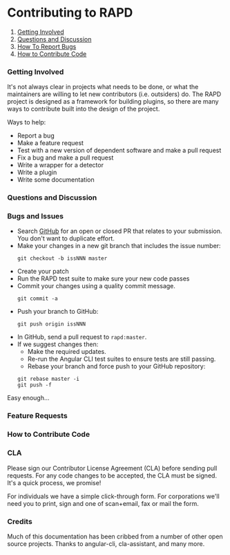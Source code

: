 # Contributing to RAPD

1. [Getting Involved](#getting-involved)
2. [Questions and Discussion](#questions-and-discussion)
3. [How To Report Bugs](#how-to-report-bugs)
4. [How to Contribute Code](#how-to-contribute-code)

### Getting Involved
It's not always clear in projects what needs to be done, or what the maintainers are willing to let new contributors (i.e. outsiders) do. The RAPD project is designed as a framework for building plugins, so there are many ways to contribute built into the design of the project.

Ways to help:
* Report a bug
* Make a feature request
* Test with a new version of dependent software and make a pull request
* Fix a bug and make a pull request
* Write a wrapper for a detector
* Write a plugin
* Write some documentation

### Questions and Discussion

### Bugs and Issues
* Search [GitHub](https://github.com/rapd/rapd/pulls) for an open or closed PR
  that relates to your submission. You don't want to duplicate effort.
* Make your changes in a new git branch that includes the issue number:
  ```shell
  git checkout -b issNNN master
  ```
* Create your patch
* Run the RAPD test suite to make sure your new code passes
* Commit your changes using a quality commit message.
  ```shell
  git commit -a
  ```
* Push your branch to GitHub:
  ```shell
  git push origin issNNN
  ```
* In GitHub, send a pull request to `rapd:master`.
* If we suggest changes then:
  * Make the required updates.
  * Re-run the Angular CLI test suites to ensure tests are still passing.
  * Rebase your branch and force push to your GitHub repository:
  ```shell
  git rebase master -i
  git push -f
  ```
Easy enough...

### Feature Requests

### How to Contribute Code

### CLA
Please sign our Contributor License Agreement (CLA) before sending pull requests. For any code changes to be accepted, the CLA must be signed. It's a quick process, we promise!

For individuals we have a simple click-through form.
For corporations we'll need you to print, sign and one of scan+email, fax or mail the form.

### Credits
Much of this documentation has been cribbed from a number of other open source projects. Thanks to angular-cli, cla-assistant, and many more.
